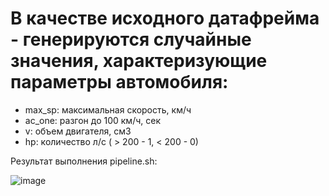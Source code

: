 # В качестве исходного датафрейма - генерируются случайные значения, характеризующие параметры автомобиля:
- max_sp: максимальная скорость, км/ч
- ac_one: разгон до 100 км/ч, сек
- v: объем двигателя, см3
- hp: количество л/с ( > 200 - 1, < 200 - 0)


Результат выполнения pipeline.sh:

![image](https://github.com/mas480/mlops_practice/assets/122989623/2011cc44-28f0-4947-92c0-e0b2240d206d)
